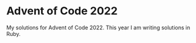 # Advent of Code 2022

My solutions for Advent of Code 2022. This year I am writing solutions in Ruby.
